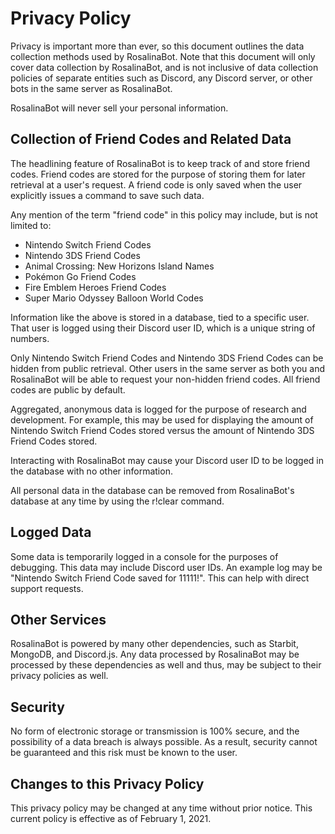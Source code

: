 # Privacy Policy

Privacy is important more than ever, so this document outlines the data collection methods used by RosalinaBot. Note
that this document will only cover data collection by RosalinaBot, and is not inclusive of data collection policies of
separate entities such as Discord, any Discord server, or other bots in the same server as RosalinaBot.

RosalinaBot will never sell your personal information.

## Collection of Friend Codes and Related Data

The headlining feature of RosalinaBot is to keep track of and store friend codes. Friend codes are stored for the
purpose of storing them for later retrieval at a user's request. A friend code is only saved when the user explicitly
issues a command to save such data.

Any mention of the term "friend code" in this policy may include, but is not limited to:

* Nintendo Switch Friend Codes
* Nintendo 3DS Friend Codes
* Animal Crossing: New Horizons Island Names
* Pokémon Go Friend Codes
* Fire Emblem Heroes Friend Codes
* Super Mario Odyssey Balloon World Codes

Information like the above is stored in a database, tied to a specific user. That user is logged using their Discord
user ID, which is a unique string of numbers.

Only Nintendo Switch Friend Codes and Nintendo 3DS Friend Codes can be hidden from public retrieval. Other users in the
same server as both you and RosalinaBot will be able to request your non-hidden friend codes. All friend codes are
public by default.

Aggregated, anonymous data is logged for the purpose of research and development. For example, this may be used for
displaying the amount of Nintendo Switch Friend Codes stored versus the amount of Nintendo 3DS Friend Codes stored.

Interacting with RosalinaBot may cause your Discord user ID to be logged in the database with no other information.

All personal data in the database can be removed from RosalinaBot's database at any time by using the r!clear command.

## Logged Data

Some data is temporarily logged in a console for the purposes of debugging. This data may include Discord user IDs. An
example log may be "Nintendo Switch Friend Code saved for 11111!". This can help with direct support requests.

## Other Services

RosalinaBot is powered by many other dependencies, such as Starbit, MongoDB, and Discord.js. Any data processed by
RosalinaBot may be processed by these dependencies as well and thus, may be subject to their privacy policies as well.

## Security

No form of electronic storage or transmission is 100% secure, and the possibility of a data breach is always possible.
As a result, security cannot be guaranteed and this risk must be known to the user.

## Changes to this Privacy Policy

This privacy policy may be changed at any time without prior notice. This current policy is effective as of February 1,
2021. 